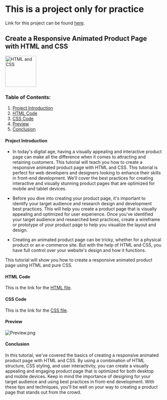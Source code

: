 #  This is a project only for practice
<!---
The project has been downloaded
from a website and has been used only for 
learning purpose.
-->

Link for this project can be found [here]('https://www.codewithfaraz.com/content/38/create-a-responsive-animated-product-page-with-html-and-css#html-code').

## Create a Responsive Animated Product Page with HTML and CSS

<img src = "https://upload.wikimedia.org/wikipedia/commons/thumb/1/10/CSS3_and_HTML5_logos_and_wordmarks.svg/791px-CSS3_and_HTML5_logos_and_wordmarks.svg.png?20150111171555" alt = "HTML and CSS" height = "100px" width = "100px">

### Table of Contents:

1. [Project Introduction](#project-introduction)
2. [HTML Code](#html-code)
3. [CSS Code](#css-code)
4. [Preview](#preview) 
5. [Conclusion](#conclusion)

#### Project Introduction
- In today's digital age, having a visually appealing and interactive product page can make all the difference when it comes to attracting and retaining customers. This tutorial will teach you how to create a responsive animated product page with HTML and CSS. This tutorial is perfect for web developers and designers looking to enhance their skills in front-end development. We'll cover the best practices for creating interactive and visually stunning product pages that are optimized for mobile and tablet devices.


- Before you dive into creating your product page, it's important to identify your target audience and research design and development best practices. This will help you create a product page that is visually appealing and optimized for user experience. Once you've identified your target audience and researched best practices, create a wireframe or prototype of your product page to help you visualize the layout and design.


- Creating an animated product page can be tricky, whether for a physical product or an e-commerce site. But with the help of HTML and CSS, you have full control over your website's design and how it functions.


This tutorial will show you how to create a responsive animated product page using HTML and pure CSS.

#### HTML Code

This is the link for the [HTML file](index.html).

#### CSS Code

This is the link for the [CSS file](styles.css).

#### Preview

![Preview.png](https://i.postimg.cc/tRWcbYc9/Preview.png)


#### Conclusion

In this tutorial, we've covered the basics of creating a responsive animated product page with HTML and CSS. By using a combination of HTML structure, CSS styling, and user interactivity, you can create a visually appealing and engaging product page that is optimized for both desktop and mobile devices. Keep in mind the importance of designing for your target audience and using best practices in front-end development. With these tips and techniques, you'll be well on your way to creating a product page that stands out from the crowd.









